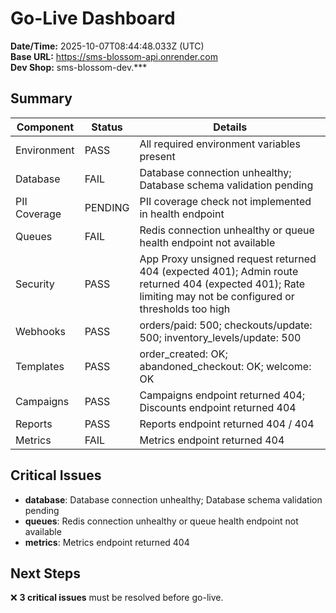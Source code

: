 # Go-Live Dashboard

**Date/Time:** 2025-10-07T08:44:48.033Z (UTC)  
**Base URL:** https://sms-blossom-api.onrender.com  
**Dev Shop:** sms-blossom-dev.\*\*\*

## Summary

| Component    | Status  | Details                                                                                                                                                     |
| ------------ | ------- | ----------------------------------------------------------------------------------------------------------------------------------------------------------- |
| Environment  | PASS    | All required environment variables present                                                                                                                  |
| Database     | FAIL    | Database connection unhealthy; Database schema validation pending                                                                                           |
| PII Coverage | PENDING | PII coverage check not implemented in health endpoint                                                                                                       |
| Queues       | FAIL    | Redis connection unhealthy or queue health endpoint not available                                                                                           |
| Security     | PASS    | App Proxy unsigned request returned 404 (expected 401); Admin route returned 404 (expected 401); Rate limiting may not be configured or thresholds too high |
| Webhooks     | PASS    | orders/paid: 500; checkouts/update: 500; inventory_levels/update: 500                                                                                       |
| Templates    | PASS    | order_created: OK; abandoned_checkout: OK; welcome: OK                                                                                                      |
| Campaigns    | PASS    | Campaigns endpoint returned 404; Discounts endpoint returned 404                                                                                            |
| Reports      | PASS    | Reports endpoint returned 404 / 404                                                                                                                         |
| Metrics      | FAIL    | Metrics endpoint returned 404                                                                                                                               |

## Critical Issues

- **database**: Database connection unhealthy; Database schema validation pending
- **queues**: Redis connection unhealthy or queue health endpoint not available
- **metrics**: Metrics endpoint returned 404

## Next Steps

❌ **3 critical issues** must be resolved before go-live.
